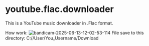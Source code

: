 # youtube.flac.downloader
This is a YouTube music downloader in .Flac format.

How work:
![bandicam-2025-06-13-12-02-53-114](https://github.com/user-attachments/assets/f72cb770-a95f-4b6e-b7dc-0fb0df1a49ff)
File save to this directory: C://User/You_Username/Download
